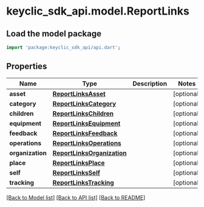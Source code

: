# keyclic_sdk_api.model.ReportLinks

## Load the model package
```dart
import 'package:keyclic_sdk_api/api.dart';
```

## Properties
Name | Type | Description | Notes
------------ | ------------- | ------------- | -------------
**asset** | [**ReportLinksAsset**](ReportLinksAsset.md) |  | [optional] 
**category** | [**ReportLinksCategory**](ReportLinksCategory.md) |  | [optional] 
**children** | [**ReportLinksChildren**](ReportLinksChildren.md) |  | [optional] 
**equipment** | [**ReportLinksEquipment**](ReportLinksEquipment.md) |  | [optional] 
**feedback** | [**ReportLinksFeedback**](ReportLinksFeedback.md) |  | [optional] 
**operations** | [**ReportLinksOperations**](ReportLinksOperations.md) |  | [optional] 
**organization** | [**ReportLinksOrganization**](ReportLinksOrganization.md) |  | [optional] 
**place** | [**ReportLinksPlace**](ReportLinksPlace.md) |  | [optional] 
**self** | [**ReportLinksSelf**](ReportLinksSelf.md) |  | [optional] 
**tracking** | [**ReportLinksTracking**](ReportLinksTracking.md) |  | [optional] 

[[Back to Model list]](../README.md#documentation-for-models) [[Back to API list]](../README.md#documentation-for-api-endpoints) [[Back to README]](../README.md)


